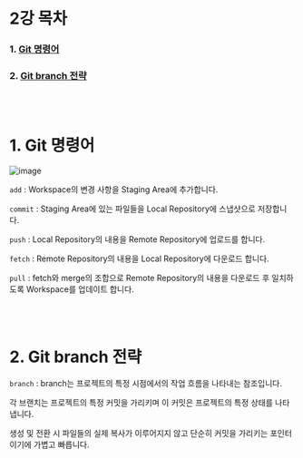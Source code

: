 <h1>2강 목차</h1>

### 1. [Git 명령어](#1-Git-명령어-1)
### 2. [Git branch 전략](#2-Git-전략-1)

<br><br>

<h1>1. Git 명령어</h1>
                
![image](https://github.com/JustBasicPro/Study/assets/38283489/c4de1fd9-0264-4fbc-b12a-f59b4a87bf70)

``` add ```  : Workspace의 변경 사항을 Staging Area에 추가합니다.

``` commit ```  : Staging Area에 있는 파일들을 Local Repository에 스냅샷으로 저장합니다.

``` push ```  : Local Repository의 내용을 Remote Repository에 업로드를 합니다.

``` fetch ```  : Remote Repository의 내용을 Local Repository에 다운로드 합니다.

``` pull ```  : fetch와 merge의 조합으로 Remote Repository의 내용을 다운로드 후 일치하도록 Workspace를 업데이트 합니다.

<br><br>

<h1>2. Git branch 전략</h1>

``` branch ``` :  branch는 프로젝트의 특정 시점에서의 작업 흐름을 나타내는 참조입니다.

각 브랜치는 프로젝트의 특정 커밋을 가리키며 이 커밋은 프로젝트의 특정 상태를 나타냅니다.

생성 및 전환 시 파일들의 실제 복사가 이루어지지 않고 단순히 커밋을 가리키는 포인터이기에 가볍고 빠릅니다.





